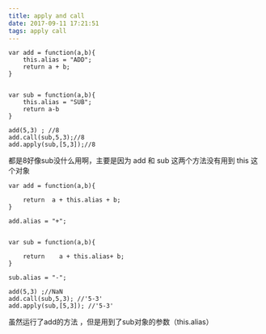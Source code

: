 ```yaml
---
title: apply and call
date: 2017-09-11 17:21:51
tags: apply call
---
```



```
var add = function(a,b){
	this.alias = "ADD";
	return a + b;
}


var sub = function(a,b){
	this.alias = "SUB";
	return a-b
}

add(5,3) ; //8
add.call(sub,5,3);//8
add.apply(sub,[5,3]);//8
```

都是8好像sub没什么用啊，主要是因为 add 和 sub 这两个方法没有用到 this 这个对象

```
var add = function(a,b){

	return	a +	this.alias + b;
}

add.alias = "+";


var sub = function(a,b){

	return    a + this.alias+ b;
}

sub.alias = "-";

add(5,3) ;//NaN
add.call(sub,5,3); //'5-3'
add.apply(sub,[5,3]); //'5-3'
```

虽然运行了add的方法 ，但是用到了sub对象的参数（this.alias）



